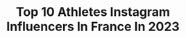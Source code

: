 ---
title: Top 10 Athletes Instagram Influencers In France In 2023
description: >-
  Find top athletes Instagram influencers in France in 2023. Most popular hashtags: #calisthenics #healthy #fitfrenchies.
platform: Instagram
hits: 388
text_top: See the top-rated Instagram profiles on inBeat.
text_bottom: Our platform aggregates 388 Instagram influencers like this in France for you to collaborate.
profiles:
  - username: "sayayassine"
    fullname: >-
      SAYA YASSINE
    bio: >-
      Athlète
    location: "France"
    followers: 332717
    engagement: 101
    commentsToLikes: 0.013847
    id: ck0w2kw6lovib0i1910dseoih
    verified: false
    hashtags: "#withlove, #babyfashion, #princess, #anytimeanywhere"
  - username: "majdoulinsr"
    fullname: >-
      PT & Nutritionist 🍑🇲🇦🇫🇷
    bio: >-
      Coaching & Transformations @team.happybodies 🍑 Sponsored @happybody.officiel Athlete @myproteinfr ( links )👇🏽
    location: "France"
    followers: 64535
    engagement: 257
    commentsToLikes: 0.025364
    id: ck6u6kgl5g43p0j71w1wbla9g
    verified: false
    hashtags: "#leggings, #recipe, #lifestyle, #healthyfood"
  - username: "karenmattar"
    fullname: >-
      Karen Mattar  كارن مطر
    bio: >-
      I empower you to be the BEST version of yourself. Personalized training & nutrition via MotivNation or DM for 1:1 online coaching. Athlete womensBest
    location: "France"
    followers: 156212
    engagement: 151
    commentsToLikes: 0.017906
    id: ck14lk6eev3mt0i19ux5okwka
    verified: true
    hashtags: "#vacation, #health, #flexibility, #yoga"
  - username: "cyril_guillemin"
    fullname: >-
      Cyril Guillemin
    bio: >-
      Celebrities stylist | CM | Former athlete Founder @cyca.agency cyril.inquiries@gmail.com
    location: "France"
    followers: 213403
    engagement: 95
    commentsToLikes: 0.035810
    id: ck5zttwaj13yd0i145jyxgshc
    verified: false
    hashtags: "#pfw, #fashionweek, #paris, #dior"
  - username: "samuelpiette"
    fullname: >-
      Samuel Piette
    bio: >-
      @clubdefootmtl #6 | Adidas Athlete ||| Proud ambassador of; • @videotron • @denisbretonchevroletbuickgmc
    location: "France"
    followers: 27041
    engagement: 820
    commentsToLikes: 0.046551
    id: ck5c45lnv0nlx0i11wk3qsch2
    verified: true
    hashtags: "#mlsisback, #muralfestival, #festivalmural, #videotron"
  - username: "lauriane_lamperim"
    fullname: >-
      Lauriane Lamperim
    bio: >-
      Surfer girl Kinésithérapeute Ex-team France tumbling Athlète @foodspring_fr 🌱 ↪️ -15% « LaurianeFSG » Mon livre : Renaissance Mon programme abdo ⬇️
    location: "France"
    followers: 175006
    engagement: 619
    commentsToLikes: 0.023254
    id: ck13chvij0f9w0i199dwubasm
    verified: false
    hashtags: ""
  - username: "saketgokhale"
    fullname: >-
      Saket Gokhale
    bio: >-
      20 | Transform Yourself 🏋🏻 Athlete @muscleblaze 💰Discount Code ‘SAKET30’ 🎥 YouTube: Saket Gokhale
    location: "France"
    followers: 211294
    engagement: 2823
    commentsToLikes: 0.012537
    id: ck8t6pvbreebe0j78eukn84fh
    verified: false
    hashtags: "#shotoniphone, #streetphotography"
  - username: "ilyas_workout"
    fullname: >-
      𝕴𝖑𝖎𝖆𝖘 𝖘𝖆𝖆𝖎𝖊𝖋
    bio: >-
      ʏᴇꜱ ɪᴛ’ꜱ ᴍᴇ ᴛʜᴇ ᴋɪᴅ ᴛʜᴀᴛ ʏᴏᴜ’ᴠᴇ ʜᴇᴀʀᴅ ᴀʙᴏᴜᴛ . Professionnel Street Workout Athlete 🏆 Tik tok : +116K 🥵
    location: "France"
    followers: 18952
    engagement: 929
    commentsToLikes: 0.041068
    id: ck9hakcafcuzs0j78qrgj3e3e
    verified: false
    hashtags: "#baristiworkout, #dsworkout, #calisthenicstraining, #best"
  - username: "kalvinnsk"
    fullname: >-
      L'HOMME NSK - BIG KALV’
    bio: >-
      🌺 Mktg & Creative Director @teascodrink 🦾 Co-founder @savvymedias 💼 Marketing & Branding Strategist 🦾 Hybrid Athlete & Fitness Consultant @nsk.fit
    location: "France"
    followers: 10739
    engagement: 1375
    commentsToLikes: 0.286182
    id: ck5c8njdj9uxb0i11c8rs20wa
    verified: false
    hashtags: "#blackmodels, #fitmodel, #elegance, #pittiuomo"
  - username: "leo.cressant"
    fullname: >-
      Léo Cressant
    bio: >-
      🌎 Photography | Model 📍 France 🎗 Athlete @bodyandfit_fr | LEO10 👇🏻 Certified Fitness & Nutrition Coach
    location: "France"
    followers: 190347
    engagement: 445
    commentsToLikes: 0.024026
    id: ck0ttkiiu34si0i1920lxgbsx
    verified: false
    hashtags: "#mensphysique, #ibizastyle, #boattrip, #boatlife"
---